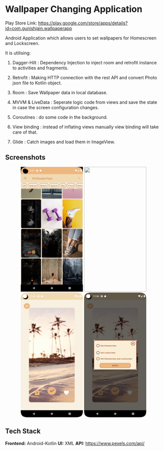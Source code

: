 
# Wallpaper Changing Application 

Play Store Link: https://play.google.com/store/apps/details?id=com.gunishjain.wallpaperapp

Android Application which allows users to set wallpapers for Homescreen and Lockscreen.

It is utilising:

1. Dagger-Hilt : Dependency Injection to inject room and retrofit instance to activities and fragments.

2. Retrofit : Making HTTP connection with the rest API and convert Photo json file to Kotlin
object.

3. Room : Save Wallpaper data in local database.

4. MVVM & LiveData : Seperate logic code from views and save the state in case the screen configuration changes.

5. Coroutines : do some code in the background.

6. View binding : instead of inflating views manually view binding will take care of that.

7. Glide : Catch images and load them in ImageView.




## Screenshots

<p align="center">
<img src="https://github.com/gunishjain/WallpaperApp/blob/main/screenshots/1.png" width="200" height="400">
<img src="https://github.com/gunishjain/WallpaperApp/blob/main/screenshots/3.png" width="200" height="400">
<img src="https://github.com/gunishjain/WallpaperApp/blob/main/screenshots/4.png" width="200" height="400">
<img src="https://github.com/gunishjain/WallpaperApp/blob/main/screenshots/5.png" width="200" height="400">
</p>

## Tech Stack

**Frontend:** Android-Kotlin
**UI:** XML
**API:** https://www.pexels.com/api/

